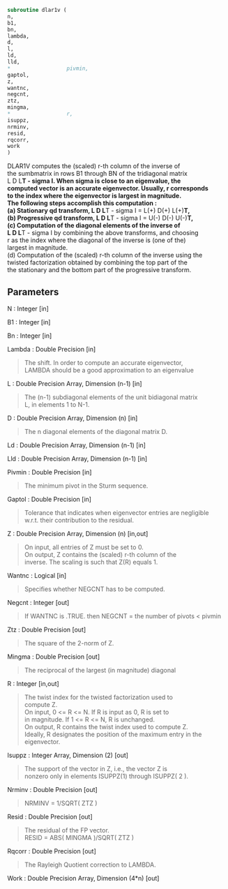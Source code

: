 ```fortran  
subroutine dlar1v (  
n,  
b1,  
bn,  
lambda,  
d,  
l,  
ld,  
lld,  
*                  pivmin,  
gaptol,  
z,  
wantnc,  
negcnt,  
ztz,  
mingma,  
*                  r,  
isuppz,  
nrminv,  
resid,  
rqcorr,  
work  
)  
```  
  
DLAR1V computes the (scaled) r-th column of the inverse of  
the sumbmatrix in rows B1 through BN of the tridiagonal matrix  
L D L**T - sigma I. When sigma is close to an eigenvalue, the  
computed vector is an accurate eigenvector. Usually, r corresponds  
to the index where the eigenvector is largest in magnitude.  
The following steps accomplish this computation :  
(a) Stationary qd transform,  L D L**T - sigma I = L(+) D(+) L(+)**T,  
(b) Progressive qd transform, L D L**T - sigma I = U(-) D(-) U(-)**T,  
(c) Computation of the diagonal elements of the inverse of  
L D L**T - sigma I by combining the above transforms, and choosing  
r as the index where the diagonal of the inverse is (one of the)  
largest in magnitude.  
(d) Computation of the (scaled) r-th column of the inverse using the  
twisted factorization obtained by combining the top part of the  
the stationary and the bottom part of the progressive transform.  
  
## Parameters  
N : Integer [in]  
  
B1 : Integer [in]  
  
Bn : Integer [in]  
  
Lambda : Double Precision [in]  
> The shift. In order to compute an accurate eigenvector,  
> LAMBDA should be a good approximation to an eigenvalue  
  
L : Double Precision Array, Dimension (n-1) [in]  
> The (n-1) subdiagonal elements of the unit bidiagonal matrix  
> L, in elements 1 to N-1.  
  
D : Double Precision Array, Dimension (n) [in]  
> The n diagonal elements of the diagonal matrix D.  
  
Ld : Double Precision Array, Dimension (n-1) [in]  
  
Lld : Double Precision Array, Dimension (n-1) [in]  
  
Pivmin : Double Precision [in]  
> The minimum pivot in the Sturm sequence.  
  
Gaptol : Double Precision [in]  
> Tolerance that indicates when eigenvector entries are negligible  
> w.r.t. their contribution to the residual.  
  
Z : Double Precision Array, Dimension (n) [in,out]  
> On input, all entries of Z must be set to 0.  
> On output, Z contains the (scaled) r-th column of the  
> inverse. The scaling is such that Z(R) equals 1.  
  
Wantnc : Logical [in]  
> Specifies whether NEGCNT has to be computed.  
  
Negcnt : Integer [out]  
> If WANTNC is .TRUE. then NEGCNT = the number of pivots < pivmin  
  
Ztz : Double Precision [out]  
> The square of the 2-norm of Z.  
  
Mingma : Double Precision [out]  
> The reciprocal of the largest (in magnitude) diagonal  
  
R : Integer [in,out]  
> The twist index for the twisted factorization used to  
> compute Z.  
> On input, 0 <= R <= N. If R is input as 0, R is set to  
> in magnitude. If 1 <= R <= N, R is unchanged.  
> On output, R contains the twist index used to compute Z.  
> Ideally, R designates the position of the maximum entry in the  
> eigenvector.  
  
Isuppz : Integer Array, Dimension (2) [out]  
> The support of the vector in Z, i.e., the vector Z is  
> nonzero only in elements ISUPPZ(1) through ISUPPZ( 2 ).  
  
Nrminv : Double Precision [out]  
> NRMINV = 1/SQRT( ZTZ )  
  
Resid : Double Precision [out]  
> The residual of the FP vector.  
> RESID = ABS( MINGMA )/SQRT( ZTZ )  
  
Rqcorr : Double Precision [out]  
> The Rayleigh Quotient correction to LAMBDA.  
  
Work : Double Precision Array, Dimension (4*n) [out]  
  
